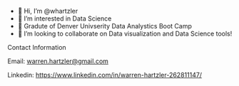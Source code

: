 - 👋 Hi, I’m @whartzler
- 👀 I’m interested in Data Science
- 🌱 Gradute of Denver Univserity Data Analystics Boot Camp
- 💞️ I’m looking to collaborate on Data visualization and Data Science tools!

Contact Information

Email: warren.hartzler@gmail.com

Linkedin: https://www.linkedin.com/in/warren-hartzler-262811147/

<!---
whartzler/whartzler is a ✨ special ✨ repository because its `README.md` (this file) appears on your GitHub profile.
You can click the Preview link to take a look at your changes.
--->
